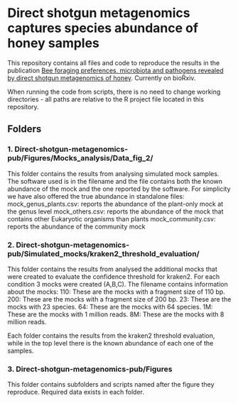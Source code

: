 # Direct shotgun metagenomics captures species abundance of honey samples
This repository contains all files and code to reproduce the results in the publication [Bee foraging preferences, microbiota and pathogens revealed by direct shotgun metagenomics of honey](https://www.biorxiv.org/content/10.1101/2021.06.09.447678v1). Currently on bioRxiv.
<p>When running the code from scripts, there is no need to change working directories - all paths are relative to the R project file located in this repository.</p>

## Folders
### 1. Direct-shotgun-metagenomics-pub/Figures/Mocks_analysis/Data_fig_2/
This folder contains the results from analysing simulated mock samples. The software used is in the filename and the file contains both the known abundance of the mock and the one reported by the software. For simplicity we have also offered the true abundance in standalone files:
mock_genus_plants.csv: reports the abundance of the plant-only mock at the genus level
mock_others.csv: reports the abundance of the mock that contains other Eukaryotic organisms than plants
mock_community.csv: reports the abundance of the community mock

### 2. Direct-shotgun-metagenomics-pub/Simulated_mocks/kraken2_threshold_evaluation/
This folder contains the results from analysed the additional mocks that were created to evaluate the confidence threshold for kraken2. For each condition 3 mocks were created (A,B,C). The filename contains information about the mocks:
110: These are the mocks with a fragment size of 110 bp.
200: These are the mocks with a fragment size of 200 bp.
23: These are the mocks with 23 species.
64: These are the mocks with 64 species.
1M: These are the mocks with 1 million reads.
8M: These are the mocks with 8 million reads.

Each folder contains the results from the kraken2 threshold evaluation, while in the top level there is the known abundance of each one of the samples.

### 3. Direct-shotgun-metagenomics-pub/Figures
This folder contains subfolders and scripts named after the figure they reproduce. Required data exists in each folder.
